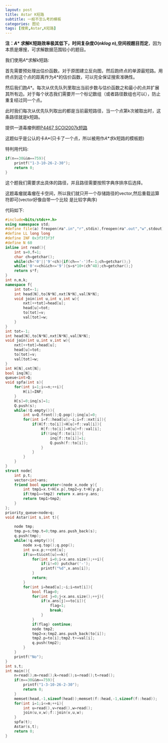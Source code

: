 ```yaml
---
layout: post
title: Astar K短路
subtitle: 一般不怎么考的模板
categories: 图论
tags: [搜索,Astar,K短路]
---
```


**注：$A*$ 求解K短路效率极其低下，时间复杂度$O(nklog\ n)$,空间视题目而定**，因为本质是爆搜，可求解数据范围较小的题目。

我们使用$A*$求解k短路:

首先需要预处理出估价函数。对于原图建立反向图，然后跑终点的单源最短路。用终点到这个点的距离作为$A*$的估价函数，可以完全保证搜索准确性。

然后我们跑$A*$。每次从优先队列里取出当前步数与估价函数之和最小的点并扩展其所有边。对于每个状态我们需要开一个标记数组（或者路径数组也可以），防止重复经过同一个点。

此时我们每次从优先队列取出的都是当前最短路径，当一个点第k次被取出时，这条路径就是k短路。

提供一道毒瘤例题[P4467 SCOI2007k短路](https://www.luogu.com.cn/problem/P4467)

这题似乎是公认的卡A*(只卡了一个点，所以被用作$A*$求k短路的模板题)

特判用代码:
```cpp
if(n==30&&m==759){
	printf("1-3-10-26-2-30");
	return 0;
}
```

这个题我们需要求出具体的路径，并且路径需要按照字典序排序后选择。

这题毒瘤就毒瘤在卡空间，所以我们就只开一个存储路径的vector,然后重载运算符即可(vector好像自带一个比较 是比较字典序)

代码如下:
```cpp
#include<bits/stdc++.h>
using namespace std;
#define file(a) freopen(#a".in","r",stdin),freopen(#a".out","w",stdout)
#define LL long long
#define INF 0x3f3f3f3f
#define N 60
inline int read(){
	int s=0,f=1;
	char ch=getchar();
	while(ch<'0'||'9'<ch){if(ch=='-')f=-1;ch=getchar();}
	while('0'<=ch&&ch<='9'){s=s*10+(ch^48);ch=getchar();}
	return s*f; 
}
int n,m,k;
namespace f{
	int tot=-1;
	int head[N],to[N*N],nxt[N*N],val[N*N];
	void join(int u,int v,int w){
		nxt[++tot]=head[u];
		head[u]=tot;
		to[tot]=v;
		val[tot]=w;
	}
}
int tot=-1;
int head[N],to[N*N],nxt[N*N],val[N*N];
void join(int u,int v,int w){
	nxt[++tot]=head[u];
	head[u]=tot;
	to[tot]=v;
	val[tot]=w;
}
int H[N],cnt[N];
bool inq[N];
queue<int>Q;
void spfa(int s){
	for(int i=1;i<=n;++i){
		H[i]=INF;
	}
	H[s]=0;inq[s]=1;
	Q.push(s);
	while(!Q.empty()){
		int u=Q.front();Q.pop();inq[u]=0;
		for(int i=f::head[u];~i;i=f::nxt[i]){
			if(H[f::to[i]]>H[u]+f::val[i]){
				H[f::to[i]]=H[u]+f::val[i];
				if(!inq[f::to[i]]){
					inq[f::to[i]]=1;
					Q.push(f::to[i]);
				}
			}
		} 
	}
}
struct node{
	int p,t;
	vector<int>ans;
	friend bool operator<(node x,node y){
		int tmp1=x.t+H[x.p],tmp2=y.t+H[y.p];
		if(tmp1==tmp2) return x.ans>y.ans;
		return tmp1>tmp2;
	}
};
priority_queue<node>q;
void Astar(int s,int t){
	
	node tmp;
	tmp.p=s;tmp.t=0;tmp.ans.push_back(s);
	q.push(tmp);
	while(!q.empty()){
		node x=q.top();q.pop();
		int u=x.p;++cnt[u];
		if(u==t&&cnt[u]==k){
			for(int i=0;i<x.ans.size();++i){
				if(i!=0) putchar('-');
				printf("%d",x.ans[i]);
			}
			return;
		}
		for(int i=head[u];~i;i=nxt[i]){
			bool flag=0;
			for(int j=0;j<x.ans.size();++j){
				if(x.ans[j]==to[i]){
					flag=1;
					break;
				}
			}
			if(flag) continue;
			node tmp2;
			tmp2=x;tmp2.ans.push_back(to[i]);
			tmp2.p=to[i];tmp2.t+=val[i];
			q.push(tmp2);
		}
	}
	printf("No");
}
int s,t;
int main(){
	n=read();m=read();k=read();s=read();t=read();
    if(n==30&&m==759){
		printf("1-3-10-26-2-30");
		return 0;
	}
	memset(head,-1,sizeof(head));memset(f::head,-1,sizeof(f::head));
	for(int i=1;i<=m;++i){
		int u=read(),v=read(),w=read();
		join(u,v,w);f::join(v,u,w);
	}
	spfa(t);
	Astar(s,t);
	return 0;
}
```
